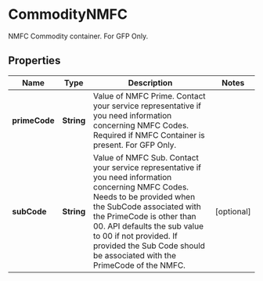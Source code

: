 

# CommodityNMFC

NMFC Commodity container.  For GFP Only.

## Properties

| Name | Type | Description | Notes |
|------------ | ------------- | ------------- | -------------|
|**primeCode** | **String** | Value of NMFC Prime. Contact your service representative if you need information concerning NMFC Codes.  Required if NMFC Container is present. For GFP Only. |  |
|**subCode** | **String** | Value of NMFC Sub. Contact your service representative if you need information concerning NMFC Codes.  Needs to be provided when the SubCode associated with the PrimeCode is other than 00.  API defaults the sub value to 00 if not provided.  If provided the Sub Code should be associated with the PrimeCode of the NMFC. |  [optional] |



